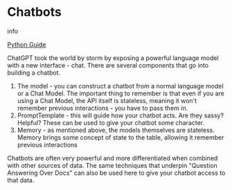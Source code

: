Chatbots
========

info

[Python Guide](https://python.langchain.com/en/latest/use_cases/chatbots.html)

ChatGPT took the world by storm by exposing a powerful language model with a new interface - chat. There are several components that go into building a chatbot.

1.  The model - you can construct a chatbot from a normal language model or a Chat Model. The important thing to remember is that even if you are using a Chat Model, the API itself is stateless, meaning it won't remember previous interactions - you have to pass them in.
2.  PromptTemplate - this will guide how your chatbot acts. Are they sassy? Helpful? These can be used to give your chatbot some character.
3.  Memory - as mentioned above, the models themselves are stateless. Memory brings some concept of state to the table, allowing it remember previous interactions

Chatbots are often very powerful and more differentiated when combined with other sources of data. The same techniques that underpin "Question Answering Over Docs" can also be used here to give your chatbot access to that data.